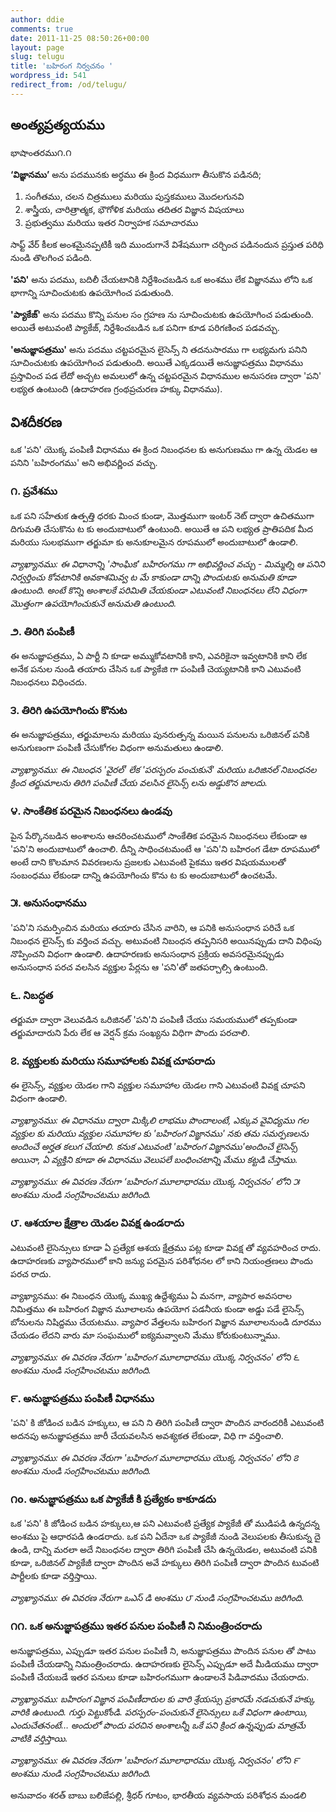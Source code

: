 ```yaml
---
author: ddie
comments: true
date: 2011-11-25 08:50:26+00:00
layout: page
slug: telugu
title: 'బహిరంగ నిర్వచనం '
wordpress_id: 541
redirect_from: /od/telugu/
---
```


## అంత్యప్రత్యయము

భాషాంతరము౧.౧

**‘విజ్ఞానము’** అను పదమునకు అర్ధము ఈ క్రింద విధముగా తీసుకొన పడినది;

1. సంగీతము, చలన చిత్రములు మరియు పుస్తకములు మొదలగునవి
2. శాస్త్రీయ, చారిత్రాత్మక‌, భౌగోళిక మరియు తదితర విజ్ఞాన విషయాలు
3. ప్రభుత్వము మరియు ఇతర నిర్వాహక సమాచారము

సాఫ్ట్ వేర్ కీలక అంశమైనప్పటికీ ఇది ముందుగానే విశేషముగా చర్చించ
పడినందున ప్రస్తుత పరిధి నుండి తొలగించ పడింది.

**'పని'** అను పదము, బదిలీ చేయటానికి నిర్దేశించబడిన ఒక అంశము లేక విజ్ఞానము
లోని ఒక భాగాన్ని సూచించుటకు ఉపయోగించ పడుతుంది.

**'ప్యాకేజ్'** అను పదము కొన్ని పనుల సం గ్రహణ ను సూచించుటకు ఉపయోగించ
పడుతుంది. అయితే అటువంటి ప్యాకేజ్, నిర్దేశించబడిన ఒక పనిగా కూడ పరిగణించ
పడవచ్చు.

**'అనుజ్ఞాపత్రము'** అను పదము చట్టపరమైన లైసెన్స్ ని తదనుసారము గా లభ్యమగు
పనిని సూచించుటకు ఉపయోగించ పడుతుంది. అయితే ఎక్కడయితే అనుజ్ఞాపత్రము
విధానము ప్రస్తావించ‌ పడ లేదో అచ్చట అమలులో ఉన్న చట్టపరమైన విధానముల
అనుసరణ ద్వారా 'పని' లభ్యత ఉంటుంది (ఉదాహరణ గ్రంథప్రచురణ హక్కు విధానము).

## విశదీకరణ
ఒక 'పని' యొక్క పంపిణీ విధానము ఈ క్రింద నిబంధనల కు అనుగుణము గా ఉన్న
యెడల ఆ పనిని 'బహిరంగము' అని అభివర్ణించ‌ వచ్చు.

### ౧. ప్రవేశము
ఒక పని సహేతుక ఉత్పత్తి ధరకు మించ కుండా, మొత్తముగా ఇంటర్ నెట్ ద్వారా
ఉచితముగా దిగుమతి చేసుకొను ట కు అందుబాటులో ఉంటుంది. అయితే ఆ పని లభ్యత
ప్రాతిపదిక మీద‌ మరియు సులభముగా తర్జుమా కు అనుకూలమైన రూపములో అందుబాటులో
ఉండాలి.

*వ్యాఖ్యానము: ఈ విధానాన్ని 'సాంఘిక' బహిరంగము గా అభివర్ణించ వచ్చు -
మిమ్మల్ని ఆ పనిని నిర్వర్తించు కోవటానికి అవకాశమివ్వ ట మే కాకుండా
దాన్ని పొందుటకు అనుమతి కూడా ఉంటుంది. అంటే కొన్ని అంశాలకే పరిమితి
చేయకుండా ఎటువంటి నిబంధనలు లేని విధంగా మొత్తంగా ఉపయోగించుకునే అనుమతి
ఉంటుంది.*

### ౨. తిరిగి పంపిణీ
ఈ అనుజ్ఞాపత్రము, ఏ పార్టీ ని కూడా అమ్ముకోవటానికి కాని, ఎవరికైనా
ఇవ్వటానికి కాని లేక అనేక పనుల నుండి తయారు చేసిన ఒక ప్యాకేజి గా పంపిణీ
చెయ్యటానికి కాని ఎటువంటి నిబంధనలు విధించదు.

### ౩. తిరిగి ఉపయోగించు కొనుట‌
ఈ అనుజ్ఞాపత్రము,  తర్జుమాలను మరియు పునరుత్పన్న మయిన పనులను ఒరిజినల్
పనికి అనుగుణంగా పంపిణీ చేసుకోగల విధంగా అనుమతులు ఉండాలి.

*వ్యాఖ్యానము: ఈ నిబంధన 'వైరల్' లేక 'పరస్పరం పంచుకునే' మరియు ఒరిజినల్
నిబంధనల క్రింద త‌ర్జుమాలను తిరిగి పంపిణీ చేయ వలసిన‌ లైసెన్స్ లను
అడ్డుకొన జాలదు.*

### ౪. సాంకేతిక పరమైన నిబంధనలు ఉండవు
పైన పేర్కొనబడిన అంశాలను ఆచరించటములో సాంకేతిక పరమైన నిబంధనలు లేకుండా ఆ
'పని'ని అందుబాటులో ఉంచాలి. దీన్ని సాధించటమంటే ఆ 'పని'ని బహిరంగ డేటా
రూపములో అంటే దాని కొలమాన వివరణలను ప్రజలకు ఎటువంటి పైకము ఇతర విషయములతో
సంబంధము లేకుండా  దాన్ని ఉపయోగించు కొను ట కు అందుబాటులో ఉంచటమే.

### ౫. అనుసంధానము
'పని'ని సమర్పించిన మరియు తయారు చేసిన‌ వారిని, ఆ పనికి అనుసంధాన పరిచే
ఒక నిబంధన లైసెన్స్ కు వర్తించ వచ్చు. అటువంటి నిబంధన తప్పనిసరి
అయినప్పుడు దాని విధింపు నొప్పించని విధంగా ఉండాలి. ఉదాహరణకు అనుసంధాన
ప్రక్రియ అవసరమైనప్పుడు అనుసంధాన పరచ వలసిన వ్యక్తుల పేర్లను ఆ 'పని'తో
జతపర్చాల్సి ఉంటుంది.

### ౬. నిబద్ధత
తర్జుమా ద్వారా వెలువడిన ఒరిజినల్ 'పని'ని పంపిణీ చేయు సమయములో తప్పకుండా
తర్జుమాదారుని పేరు లేక ఆ వెర్షన్ క్రమ సంఖ్యను విధిగా పొందు పరచాలి.

### ౭. వ్యక్తులకు మరియు సమూహాలకు వివక్ష చూపరాదు
ఈ లైసెన్స్, వ్యక్తుల యెడల గాని వ్యక్తుల సమూహాల యెడల గాని ఎటువంటి
వివక్ష చూపని విధంగా ఉండాలి.

*వ్యాఖ్యానము: ఈ విధానము ద్వారా మిక్కిలి లాభము పొందాలంటే, ఎక్కువ
వైవిధ్యము గల వ్యక్తుల కు మరియు వ్యక్తుల సమూహాల కు 'బహిరంగ విజ్ఞానము'
నకు తమ సమర్పణలను అందించే అర్హత కలుగ చేయాలి. కనుక ఎటువంటి 'బహిరంగ
విజ్ఞానము'అందించే లైసెన్స్ అయినా,  ఏ వ్యక్తిని కూడా ఈ విధానము వెలుపలే
బంధించటాన్ని మేము కట్టడి చేస్తాము.*

*వ్యాఖ్యానము: ఈ వివరణ నేరుగా ‘బహిరంగ మూలాధారము యొక్క నిర్వచనం’ లోని ౫
అంశము నుండి సంగ్రహించటము జరిగింది.*

### ౮. ఆశయాల క్షేత్రాల యెడల వివక్ష ఉండరాదు
ఎటువంటి లైసెన్సులు కూడా ఏ ప్రత్యేక ఆశయ క్షేత్రము పట్ల కూడా వివక్ష తో
వ్యవహరించ రాదు. ఉదాహరణకు వ్యాపారములో కాని జన్యు పరమైన పరిశోధనల లో కాని
నియంత్రణలు పొందు పరచ రాదు.

వ్యాఖ్యానము: ఈ నిబంధన యొక్క ముఖ్య ఉద్దేశ్యము ఏ మనగా, వ్యాపార అవసరాల
నిమిత్తము ఈ బహిరంగ విజ్ఞాన మూలాలను ఉపయోగ పడనీయ కుండా అడ్డు పడే
లైసెన్స్ బోనులను నిషిద్దము చేయటము. వ్యాపార వేత్తలను బహిరంగ విజ్ఞాన
మూలాలనుండి దూరము చేయడం లేదని వారు మా సంఘములో ఐక్యమవ్వాలని మేము
కోరుకుంటున్నాము.

*వ్యాఖ్యానము: ఈ వివరణ నేరుగా 'బహిరంగ మూలాధారము యొక్క నిర్వచనం' లోని  ౬
అంశము  నుండి సంగ్రహించటము జరిగింది.*

### ౯. అనుజ్ఞాపత్రము పంపిణీ విధానము
'పని' కి జోడించ బడిన హక్కులు, ఆ పని ని తిరిగి పంపిణీ ద్వారా పొందిన
వారందరికీ ఎటువంటి అదనపు అనుజ్ఞాపత్రము జారీ చేయవలసిన అవశ్యకత లేకుండా,
విధి గా  వర్తించాలి.

*వ్యాఖ్యానము: ఈ వివరణ నేరుగా 'బహిరంగ మూలాధారము యొక్క నిర్వచనం' లోని ౭
అంశము నుండి సంగ్రహించటము జరిగింది.*

### ౧o. అనుజ్ఞాపత్రము ఒక ప్యాకేజీ కి ప్రత్యేకం కాకూడదు
ఒక‌ 'పని' కి జోడించ బడిన హక్కులు,ఆ పని ఎటువంటి ప్రత్యేక ప్యాకేజీ తో
ముడిపడి ఉన్నదన్న అంశము పై ఆధారపడి ఉండరాదు. ఒక పని ఏదేనా ఒక ప్యాకేజీ
నుండి వెలుపలకు తీసుకున్న దై ఉండి, దాన్ని మరలా అదే నిబంధనల ద్వారా
తిరిగి పంపిణీ చేసి ఉన్నయెడల, అటువంటి పనికి కూడా, ఒరిజినల్ ప్యాకేజీ
ద్వారా పొందిన‌ అవే హక్కులు తిరిగి పంపిణీ ద్వారా పొందిన టువంటి
పార్టీలకు కూడా వర్తిస్తాయి.

*వ్యాఖ్యానము: ఈ వివరణ నేరుగా ఒఎస్ డి అంశము ౮ నుండి సంగ్రహించటము జరిగింది.*

### ౧౧. ఒక అనుజ్ఞాపత్రము ఇతర పనుల పంపిణీ ని నిమంత్రించరాదు
అనుజ్ఞాపత్రము, ఎప్పుడూ ఇతర పనుల పంపిణీ ని, అనుజ్ఞాపత్రము పొందిన పనుల
తో పాటు పంపిణీ చేయడాన్ని నిమంత్రించరాదు. ఉదాహరణకు లైసెన్స్ ఎప్పుడూ అదే
మీడియము ద్వారా పంపిణీ చేయబడే ఇతర పనులు కూడా బహిరంగముగా  ఉండాలనే
పిడివాదము చేయరాదు.

*వ్యాఖ్యానము: బహిరంగ విజ్ఞాన పంపిణీదారుల కు వారి శ్రేయస్సు ప్రకారమే
నడచుకునే హక్కు వారికి ఉంటుంది. గుర్తు పెట్టుకోండి. పరస్పరం-పంచుకునే
లైసెన్సులు ఒకే విధంగా ఉంటాయి, ఎందుచేతనంటే… అందులో పొందు పరచిన
అంశాలన్నీ ఒకే పని క్రింద‌ ఉన్నప్పుడు మాత్రమే వాటికి వర్తిస్తాయి.*

*వ్యాఖ్యానము: ఈ వివరణ నేరుగా 'బహిరంగ మూలాధారము యొక్క నిర్వచనం' లోని ౯
అంశము నుండి సంగ్రహించటము జరిగింది.*

అనువాదం శరత్ బాబు బలిజేపల్లి, శ్రీధర్ గూటం, భారతీయ వ్యవసాయ పరిశోధన మండలి 
